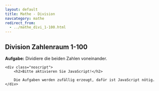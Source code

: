 ```yaml
---
layout: default
title: Mathe - Division
navcategory: mathe
redirect_from:
  - ../mathe_divi_1-100.html
---
```


## Division Zahlenraum 1-100

**Aufgabe:** Dividiere die beiden Zahlen voneinander.

<script type="text/javascript">

    var already = new Array();

    for (var i = 0; i < 100; i++) {
        do {
            var a = Math.floor(Math.random() * 10) + 1;
            var b = Math.floor(Math.random() * 10) + 1;
            var key = a + "-" + b;
            /*if (a < b) {
              key = a + "-" + b;
            } else {
              key = b + "-" + a;
            }*/
        } while (already.indexOf(key) != -1);

        document.write("<div class=\"t\">" + (a * b) + " : " + b + " = _______ </div>");
        already.push(key);
    }

</script><noscript>
    <div class="noscript">
        <h2>Bitte aktivieren Sie JavaScript!</h2>

        Die Aufgaben werden zufällig erzeugt, dafür ist JavaScript nötig.
    </div>
</noscript>



